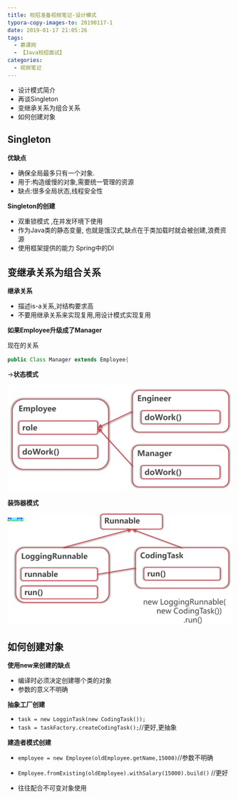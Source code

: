 ```yaml
---
title: 校招准备视频笔记-设计模式
typora-copy-images-to: 20190117-1
date: 2019-01-17 21:05:26
tags:
  - 慕课网
  - 【Java校招面试】
categories:
  - 视频笔记
---
```


- 设计模式简介
- 再谈Singleton
- 变继承关系为组合关系
- 如何创建对象

## Singleton

**优缺点**

- 确保全局最多只有一个对象.
- 用于:构造缓慢的对象,需要统一管理的资源
- 缺点:很多全局状态,线程安全性

**Singleton的创建**

- 双重锁模式 ,在并发环境下使用
- 作为Java类的静态变量,
  也就是饿汉式,缺点在于类加载时就会被创建,浪费资源
- 使用框架提供的能力
  Spring中的DI

## 变继承关系为组合关系

**继承关系**

- 描述is-a关系,对结构要求高
- 不要用继承关系来实现复用,用设计模式实现复用

**如果Employee升级成了Manager**

现在的关系

```java
public Class Manager extends Employee{
```

->**状态模式**

![1547728084499](20190117-1/1547728084499.png)

**装饰器模式**

![1547729231346](20190117-1/1547729231346.png)

## 如何创建对象

**使用new来创建的缺点**

- 编译时必须决定创建哪个类的对象
- 参数的意义不明确

**抽象工厂创建**

- `task = new LogginTask(new CodingTask());`
- `task = taskFactory.createCodingTask();`//更好,更抽象

**建造者模式创建**

- `employee = new Employee(oldEmployee.getName,15000)`//参数不明确
- `Employee.fromExisting(oldEmployee).withSalary(15000).build()` //更好

- 往往配合不可变对象使用

